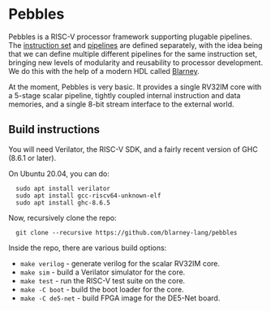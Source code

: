 # Pebbles

Pebbles is a RISC-V processor framework supporting plugable pipelines.
The [instruction set](src/Pebbles/Instructions) and
[pipelines](src/Pebbles/Pipeline) are defined separately, with the
idea being that we can define multiple different pipelines for the
same instruction set, bringing new levels of modularity and
reusability to processor development.  We do this with the help of a
modern HDL called [Blarney](https://github.com/blarney-lang/blarney).

At the moment, Pebbles is very basic.  It provides a single RV32IM
core with a 5-stage scalar pipeline, tightly coupled internal
instruction and data memories, and a single 8-bit stream interface to
the external world.

## Build instructions

You will need Verilator, the RISC-V SDK, and a fairly recent version
of GHC (8.6.1 or later).


On Ubuntu 20.04, you can do:

```
  sudo apt install verilator
  sudo apt install gcc-riscv64-unknown-elf
  sudo apt install ghc-8.6.5
```

Now, recursively clone the repo:

```
  git clone --recursive https://github.com/blarney-lang/pebbles
```

Inside the repo, there are various build options:

  * `make verilog` - generate verilog for the scalar RV32IM core.
  * `make sim` - build a Verilator simulator for the core.
  * `make test` - run the RISC-V test suite on the core.
  * `make -C boot` - build the boot loader for the core.
  * `make -C de5-net` - build FPGA image for the DE5-Net board.
